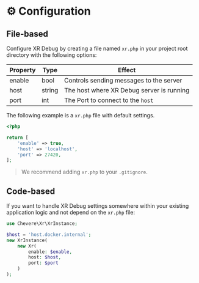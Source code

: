 # ⚙️ Configuration

## File-based

Configure XR Debug by creating a file named `xr.php` in your project root directory with the following options:

| Property | Type   | Effect                                    |
| -------- | ------ | ----------------------------------------- |
| enable   | bool   | Controls sending messages to the server   |
| host     | string | The host where XR Debug server is running |
| port     | int    | The Port to connect to the `host`         |

The following example is a `xr.php` file with default settings.

```php
<?php

return [
    'enable' => true,
    'host' => 'localhost',
    'port' => 27420,
];
```

> We recommend adding `xr.php` to your `.gitignore`.

## Code-based

If you want to handle XR Debug settings somewhere within your existing application logic and not depend on the `xr.php` file:

```php
use Chevere\Xr\XrInstance;

$host = 'host.docker.internal';
new XrInstance(
    new Xr(
        enable: $enable,
        host: $host,
        port: $port
    )
);
```
